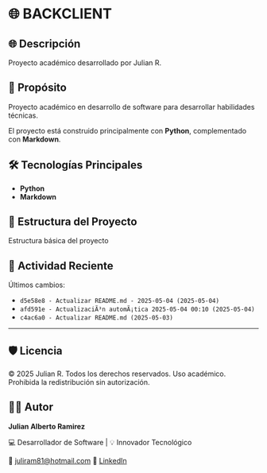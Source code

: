 # 🌐 BACKCLIENT

## 🌐 Descripción

Proyecto académico desarrollado por Julian R.

## 🎯 Propósito

Proyecto académico en desarrollo de software para desarrollar habilidades técnicas.

El proyecto está construido principalmente con **Python**, complementado con **Markdown**.
## 🛠️ Tecnologías Principales

- **Python**
- **Markdown**
## 📂 Estructura del Proyecto

Estructura básica del proyecto
## 📅 Actividad Reciente

Últimos cambios:
- `d5e58e8 - Actualizar README.md - 2025-05-04 (2025-05-04)`
- `afd591e - ActualizaciÃ³n automÃ¡tica 2025-05-04 00:10 (2025-05-04)`
- `c4ac6a0 - Actualizar README.md (2025-05-03)`

---

## 🛡️ Licencia

© 2025 Julian R. Todos los derechos reservados.
Uso académico. Prohibida la redistribución sin autorización.

## 🧑‍💻 Autor

**Julian Alberto Ramirez**

💻 Desarrollador de Software | 💡 Innovador Tecnológico

📧 [juliram81@hotmail.com](mailto:juliram81@hotmail.com)
🔗 [LinkedIn](https://co.linkedin.com/in/julianramirezc)
